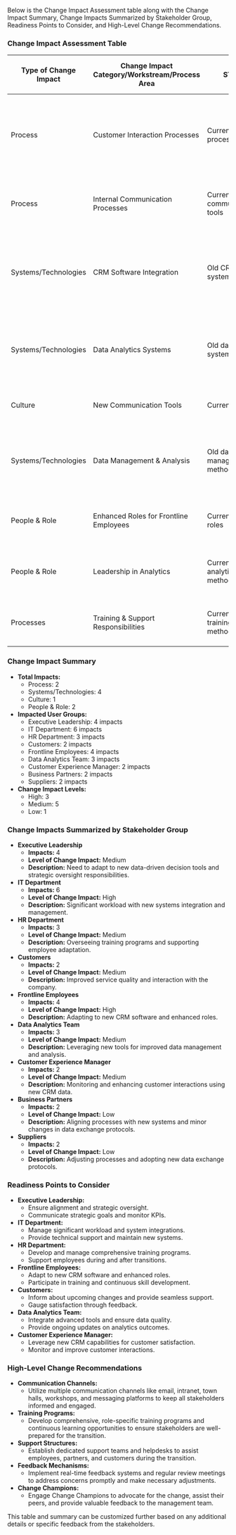 Below is the Change Impact Assessment table along with the Change Impact Summary, Change Impacts Summarized by Stakeholder Group, Readiness Points to Consider, and High-Level Change Recommendations.

### Change Impact Assessment Table

| **Type of Change Impact** | **Change Impact Category/Workstream/Process Area** | **STOP** | **START** | **WHO DOES THIS AFFECT?** | **IS IT A PAIN OR GAIN?** | **LEVEL OF IMPACT** | **HOW SUPPORTIVE WILL USERS BE?** | **DO YOU ANTICIPATE RESISTANCE?** | **BENEFITS** | **KEY MESSAGES** | **CHANNELS OF COMMUNICATION** | **CHANGE NETWORK** | **ACTION CATEGORY** | **ACTION DETAIL** | **ACTION OWNER** | **ACTION STATUS** | **CONNECTED ACTIVITY** |
|------------|-------------------------|-------------------|-----------------|--------------------|------------|---------------|---------------------|-------------------|------------------|----------------|---------------------------|-----------------|------------------|-----------------|--------------|------------------|------------------|
| Process | Customer Interaction Processes | Current CRM process | New CRM processes | Frontline Employees, Customers, Customer Experience Manager | Gain | High (Frontline Employees), Medium (Customers, Customer Experience Manager) | Medium (Frontline Employees), Medium (Customers), Medium (Customer Experience Manager) | Yes (Frontline Employees) | Quicker responses, personalized service | Improved customer interaction capabilities | Email, Town Hall, Workshops | Yes | Training, Engagement | Develop comprehensive training programs | HR Training Coordinator | Not Started | New CRM software introduction |
| Process | Internal Communication Processes | Current communication tools | Upgraded communication platforms | All employees, IT Department, Executive Leadership | Gain (All employees, Executive Leadership), Pain (IT Department) | Medium (All employees, Executive Leadership), High (IT Department) | Medium (All employees, Executive Leadership), Medium (IT Department) | Yes (IT Department) | Better collaboration, efficient info sharing | Enhanced collaboration | Email, Intranet, Messaging platforms | No | Training, System Design | Set up new communication tools, provide training | IT Project Manager | Not Started | Communication platforms upgrade |
| Systems/Technologies | CRM Software Integration | Old CRM system | New CRM software | IT Department, Frontline Employees, Customers, Customer Experience Manager | Gain (Frontline Employees, Customers, Customer Experience Manager), Pain (IT Department) | High (IT Department), Medium (Frontline Employees, Customers, Customer Experience Manager) | Medium (IT Department), Medium (Frontline Employees, Customers, Customer Experience Manager) | Yes (IT Department) | Efficient customer data management | Improved customer interaction monitoring | Email, Workshops | Yes | System Design, Testing | Conduct CRM software pilot, gather feedback | IT Project Manager | Not Started | CRM software implementation |
| Systems/Technologies | Data Analytics Systems | Old data systems | Advanced data analytics tools | IT Department, Data Analytics Lead, Executive Leadership | Gain (Data Analytics Lead, Executive Leadership), Pain (IT Department) | High (IT Department), Medium (Data Analytics Lead, Executive Leadership) | Medium (IT Department), High (Data Analytics Lead, Executive Leadership) | Yes (IT Department) | Better decision-making, operational efficiency | Enhanced analytics capabilities | Email, Workshops, Intranet | Yes | Training, System Design | Integrate new data tools, train teams | Data Analytics Lead | Not Started | Data analytics tools integration |
| Culture | New Communication Tools | Current tools | Upgraded tools (Slack, Teams) | All employees, IT Department | Gain (All employees), Pain (IT Department) | Medium (All employees), High (IT Department) | Medium (All employees), Medium (IT Department) | Yes (IT Department) | Enhanced collaboration | Better tools for collaboration | Email, Messaging platforms, Workshops | Yes | Training, System Design | Train on new tools, establish support | IT Project Manager | Not Started | Communication platforms upgrade |
| Systems/Technologies | Data Management & Analysis | Old data management methods | Advanced analytics tools | Data Analytics Team, Executive Leadership, IT Department | Gain (Data Analytics Team, Executive Leadership), Pain (IT Department) | High (IT Department), Medium (Data Analytics Team, Executive Leadership) | Medium (IT Department), High (Data Analytics Team, Executive Leadership) | Yes (IT Department) | Efficient data handling | Improved analysis, strategic decisions | Email, Workshops | Yes | Training, System Design | Implement tools, provide ongoing training | Data Analytics Lead | Not Started | Advanced data analytics tools |
| People & Role | Enhanced Roles for Frontline Employees | Current CRM roles | New CRM roles with enhanced responsibilities | Frontline Employees, HR Department | Gain (Frontline Employees, HR Department) | High (Frontline Employees), Medium (HR Department) | Medium (Frontline Employees), Medium (HR Department) | Yes (Frontline Employees) | Skill development | Enhanced efficiency | Email, Intranet, Workshops | Yes | Training, Engagement | Develop comprehensive training programs | HR Training Coordinator | Not Started | CRM software implementation |
| People & Role | Leadership in Analytics | Current analytics methods | Expanded role in leveraging new tools | Data Analytics Lead, Executive Leadership | Gain (Data Analytics Lead, Executive Leadership) | Medium (Data Analytics Lead, Executive Leadership) | High (Data Analytics Lead, Executive Leadership) | No | Strategic role | Better business insights | Workshops, Email | Yes | Training, System Design | Conduct advanced training sessions | Data Analytics Lead | Not Started | Data analytics tools integration |
| Processes | Training & Support Responsibilities | Current training methods | New extensive training programs | HR Training Coordinator, All Employees | Gain (All Employees), Pain (HR Training Coordinator) | Medium (HR Training Coordinator), Medium (All Employees) | Medium (HR Training Coordinator), Medium (All Employees) | Yes (HR Training Coordinator) | Improved support | Enhanced training resources | Email, Workshops | Yes | Training, Engagement | Develop new training materials | HR Training Coordinator | Not Started | Comprehensive training programs |

### Change Impact Summary
- **Total Impacts:**
  - Process: 2
  - Systems/Technologies: 4
  - Culture: 1
  - People & Role: 2
- **Impacted User Groups:**
  - Executive Leadership: 4 impacts
  - IT Department: 6 impacts
  - HR Department: 3 impacts
  - Customers: 2 impacts
  - Frontline Employees: 4 impacts
  - Data Analytics Team: 3 impacts
  - Customer Experience Manager: 2 impacts
  - Business Partners: 2 impacts
  - Suppliers: 2 impacts
- **Change Impact Levels:**
  - High: 3
  - Medium: 5
  - Low: 1

### Change Impacts Summarized by Stakeholder Group
- **Executive Leadership**
  - **Impacts:** 4
  - **Level of Change Impact:** Medium
  - **Description:** Need to adapt to new data-driven decision tools and strategic oversight responsibilities.
- **IT Department**
  - **Impacts:** 6
  - **Level of Change Impact:** High
  - **Description:** Significant workload with new systems integration and management.
- **HR Department**
  - **Impacts:** 3
  - **Level of Change Impact:** Medium
  - **Description:** Overseeing training programs and supporting employee adaptation.
- **Customers**
  - **Impacts:** 2
  - **Level of Change Impact:** Medium
  - **Description:** Improved service quality and interaction with the company.
- **Frontline Employees**
  - **Impacts:** 4
  - **Level of Change Impact:** High
  - **Description:** Adapting to new CRM software and enhanced roles.
- **Data Analytics Team**
  - **Impacts:** 3
  - **Level of Change Impact:** Medium
  - **Description:** Leveraging new tools for improved data management and analysis.
- **Customer Experience Manager**
  - **Impacts:** 2
  - **Level of Change Impact:** Medium
  - **Description:** Monitoring and enhancing customer interactions using new CRM data.
- **Business Partners**
  - **Impacts:** 2
  - **Level of Change Impact:** Low
  - **Description:** Aligning processes with new systems and minor changes in data exchange protocols.
- **Suppliers**
  - **Impacts:** 2
  - **Level of Change Impact:** Low
  - **Description:** Adjusting processes and adopting new data exchange protocols.

### Readiness Points to Consider
- **Executive Leadership:** 
  - Ensure alignment and strategic oversight.
  - Communicate strategic goals and monitor KPIs.
- **IT Department:**
  - Manage significant workload and system integrations.
  - Provide technical support and maintain new systems.
- **HR Department:**
  - Develop and manage comprehensive training programs.
  - Support employees during and after transitions.
- **Frontline Employees:**
  - Adapt to new CRM software and enhanced roles.
  - Participate in training and continuous skill development.
- **Customers:**
  - Inform about upcoming changes and provide seamless support.
  - Gauge satisfaction through feedback.
- **Data Analytics Team:**
  - Integrate advanced tools and ensure data quality.
  - Provide ongoing updates on analytics outcomes.
- **Customer Experience Manager:**
  - Leverage new CRM capabilities for customer satisfaction.
  - Monitor and improve customer interactions.

### High-Level Change Recommendations
- **Communication Channels:** 
  - Utilize multiple communication channels like email, intranet, town halls, workshops, and messaging platforms to keep all stakeholders informed and engaged.
- **Training Programs:** 
  - Develop comprehensive, role-specific training programs and continuous learning opportunities to ensure stakeholders are well-prepared for the transition.
- **Support Structures:** 
  - Establish dedicated support teams and helpdesks to assist employees, partners, and customers during the transition.
- **Feedback Mechanisms:** 
  - Implement real-time feedback systems and regular review meetings to address concerns promptly and make necessary adjustments.
- **Change Champions:** 
  - Engage Change Champions to advocate for the change, assist their peers, and provide valuable feedback to the management team.

This table and summary can be customized further based on any additional details or specific feedback from the stakeholders.